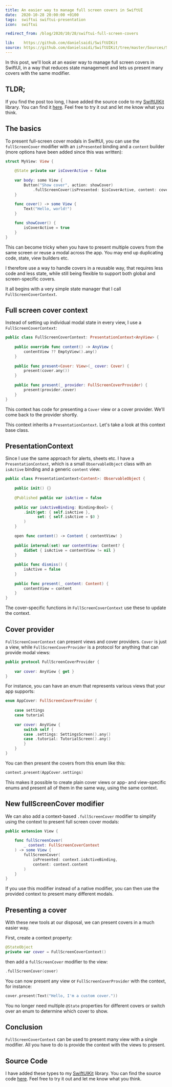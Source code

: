 ```yaml
---
title: An easier way to manage full screen covers in SwiftUI
date:  2020-10-28 20:00:00 +0100
tags:  swiftui swiftui-presentation
icon:  swiftui

redirect_from: /blog/2020/10/28/swiftui-full-screen-covers

lib:    https://github.com/danielsaidi/SwiftUIKit
source: https://github.com/danielsaidi/SwiftUIKit/tree/master/Sources/SwiftUIKit/Presentation/FullScreenCover
---
```


In this post, we'll look at an easier way to manage full screen covers in SwiftUI, in a way that reduces state management and lets us present many covers with the same modifier.


## TLDR;

If you find the post too long, I have added the source code to my [SwiftUIKit]({{page.lib}}) library. You can find it [here]({{page.source}}). Feel free to try it out and let me know what you think.



## The basics

To present full-screen cover modals in SwiftUI, you can use the `fullScreenCover` modifier with an `isPresented` binding and a `content` builder (more options have been added since this was written):


```swift
struct MyView: View {
    
    @State private var isCoverActive = false
    
    var body: some View {
        Button("Show cover", action: showCover)
            .fullScreenCover(isPresented: $isCoverActive, content: cover)
    }
    
    func cover() -> some View {
        Text("Hello, world!")
    }

    func showCover() {
        isCoverActive = true
    }
}
```

This can become tricky when you have to present multiple covers from the same screen or reuse a modal across the app. You may end up duplicating code, state, view builders etc.

I therefore use a way to handle covers in a reusable way, that requires less code and less state, while still being flexible to support both global and screen-specific covers.

It all begins with a very simple state manager that I call `FullScreenCoverContext`.


## Full screen cover context

Instead of setting up individual modal state in every view, I use a `FullScreenCoverContext`:

```swift
public class FullScreenCoverContext: PresentationContext<AnyView> {
    
    public override func content() -> AnyView {
        contentView ?? EmptyView().any()
    }
    
    public func present<Cover: View>(_ cover: Cover) {
        present(cover.any())
    }
    
    public func present(_ provider: FullScreenCoverProvider) {
        present(provider.cover)
    }
}
```

This context has code for presenting a `Cover` view or a cover provider. We'll come back to the provider shortly.

This context inherits a `PresentationContext`. Let's take a look at this context base class.


## PresentationContext

Since I use the same approach for alerts, sheets etc. I have a `PresentationContext`, which is a small `ObservableObject` class with an `isActive` binding and a generic `content` view:

```swift
public class PresentationContext<Content>: ObservableObject {
    
    public init() {}
    
    @Published public var isActive = false
    
    public var isActiveBinding: Binding<Bool> {
        .init(get: { self.isActive },
              set: { self.isActive = $0 }
        )
    }
    
    open func content() -> Content { contentView! }
    
    public internal(set) var contentView: Content? {
        didSet { isActive = contentView != nil }
    }
    
    public func dismiss() {
        isActive = false
    }
    
    public func present(_ content: Content) {
        contentView = content
    }
}
```

The cover-specific functions in `FullScreenCoverContext` use these to update the context.


## Cover provider

`FullScreenCoverContext` can present views and cover providers. `Cover` is just a view, while `FullScreenCoverProvider` is a protocol for anything that can provide modal views:

```swift
public protocol FullScreenCoverProvider {
    
    var cover: AnyView { get }
}
```

For instance, you can have an enum that represents various views that your app supports:

```swift
enum AppCover: FullScreenCoverProvider {
    
    case settings
    case tutorial
    
    var cover: AnyView {
        switch self {
        case .settings: SettingsScreen().any()
        case .tutorial: TutorialScreen().any()
        }
    }
}
```

You can then present the covers from this enum like this:

```swift
context.present(AppCover.settings)
```

This makes it possible to create plain cover views or app- and view-specific enums and present all of them in the same way, using the same context.


## New fullScreenCover modifier

We can also add a context-based `.fullScreenCover` modifier to simplify using the context to present full screen cover modals:

```swift
public extension View {
    
    func fullScreenCover(
        _ context: FullScreenCoverContext
    ) -> some View {
        fullScreenCover(
            isPresented: context.isActiveBinding, 
            content: context.content
        )
    }
}
```

If you use this modifier instead of a native modifier, you can then use the provided context to present many different modals.


## Presenting a cover

With these new tools at our disposal, we can present covers in a much easier way. 

First, create a context property:

```swift
@StateObject 
private var cover = FullScreenCoverContext()
```

then add a `fullScreenCover` modifier to the view:

```swift
.fullScreenCover(cover)
```

You can now present any view or `FullScreenCoverProvider` with the context, for instance:

```swift
cover.present(Text("Hello, I'm a custom cover."))
```

You no longer need multiple `@State` properties for different covers or switch over an enum to determine which cover to show.


## Conclusion

`FullScreenCoverContext` can be used to present many view with a single modifier. All you have to do is provide the context with the views to present.


## Source Code

I have added these types to my [SwiftUIKit]({{page.lib}}) library. You can find the source code [here]({{page.source}}). Feel free to try it out and let me know what you think.